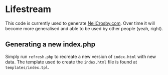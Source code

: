 # Lifestream

This code is currently used to generate [NeilCrosby.com][1].  Over time it will become more generalised and able to be used by other people (yeah, right).

## Generating a new index.php

Simply run `refresh.php` to recreate a new version of `index.html` with new data.  The template used to create the `index.html` file is found at `templates/index.tpl`.

[1]: http://neilcrosby.com